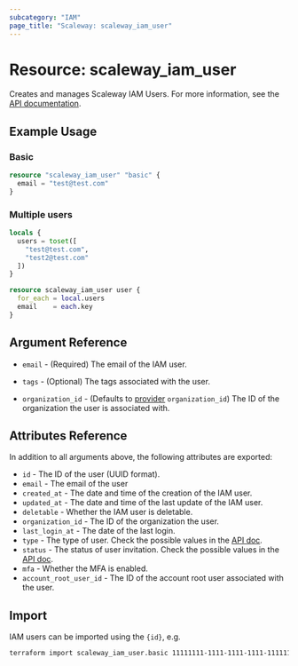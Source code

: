 ```yaml
---
subcategory: "IAM"
page_title: "Scaleway: scaleway_iam_user"
---
```


# Resource: scaleway_iam_user

Creates and manages Scaleway IAM Users.
For more information, see the [API documentation](https://www.scaleway.com/en/developers/api/iam/#path-users-list-users-of-an-organization).

## Example Usage

### Basic

```terraform
resource "scaleway_iam_user" "basic" {
  email = "test@test.com"
}
```

### Multiple users

```terraform
locals {
  users = toset([
    "test@test.com",
    "test2@test.com"
  ])
}

resource scaleway_iam_user user {
  for_each = local.users
  email    = each.key
}
```

## Argument Reference

- `email` - (Required) The email of the IAM user.

- `tags` - (Optional) The tags associated with the user.

- `organization_id` - (Defaults to [provider](../index.md#organization_d) `organization_id`) The ID of the organization the user is associated with.

## Attributes Reference

In addition to all arguments above, the following attributes are exported:

- `id` - The ID of the user (UUID format).
- `email` - The email of the user
- `created_at` - The date and time of the creation of the IAM user.
- `updated_at` - The date and time of the last update of the IAM user.
- `deletable` - Whether the IAM user is deletable.
- `organization_id` - The ID of the organization the user.
- `last_login_at` - The date of the last login.
- `type` - The type of user. Check the possible values in the [API doc](https://www.scaleway.com/en/developers/api/iam/#path-users-get-a-given-user).
- `status` - The status of user invitation. Check the possible values in the [API doc](https://www.scaleway.com/en/developers/api/iam/#path-users-get-a-given-user).
- `mfa` - Whether the MFA is enabled.
- `account_root_user_id` - The ID of the account root user associated with the user.

## Import

IAM users can be imported using the `{id}`, e.g.

```bash
terraform import scaleway_iam_user.basic 11111111-1111-1111-1111-111111111111
```
